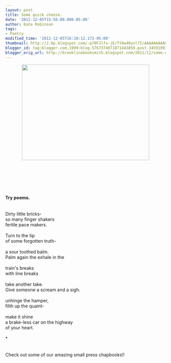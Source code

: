 ```yaml
---
layout: post
title: Some quick cheese.
date: '2011-12-05T15:56:00.006-05:00'
author: Kate Robinson
tags:
- Poetry
modified_time: '2011-12-05T16:10:12.172-05:00'
thumbnail: http://2.bp.blogspot.com/-p70FJlfx-jE/Tt0w40ynl7I/AAAAAAAAAU4/eSiSqgRg1qo/s72-c/grace2.jpg
blogger_id: tag:blogger.com,1999:blog-5767374071871443859.post-3459199309482587340
blogger_orig_url: http://brooklinebooksmith.blogspot.com/2011/12/some-quick-cheese.html
---
```


<a href="http://2.bp.blogspot.com/-p70FJlfx-jE/Tt0w40ynl7I/AAAAAAAAAU4/eSiSqgRg1qo/s1600/grace2.jpg"><img style="TEXT-ALIGN: center; MARGIN: 0px auto 10px; WIDTH: 400px; DISPLAY: block; HEIGHT: 300px; CURSOR: hand" id="BLOGGER_PHOTO_ID_5682752057613195186" border="0" alt="" src="http://2.bp.blogspot.com/-p70FJlfx-jE/Tt0w40ynl7I/AAAAAAAAAU4/eSiSqgRg1qo/s400/grace2.jpg" /></a><br /><br /><div></div><br /><br /><br /><strong>Try poems.</strong><br /><br /><br />Dirty little bricks-<br />so many finger shakers<br />fertile pace makers.<br /><br />Turn to the tip<br />of some forgotten truth-<br /><br />a sour toothed balm.<br />Palm again the exhale in the<br /><br />train's breaks<br />with line breaks<br /><br />take another take. <br />Give someone a scream and a sigh.<br /><br />unhinge the hamper,<br />filth up the quaint-<br /><br />make it shine <br />a brake-less car on the highway<br />of your heart.<br /><br />*<br /><br /><br />Check out some of our amazing small press chapbooks!!